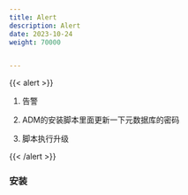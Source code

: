 ```yaml
---
title: Alert
description: Alert
date: 2023-10-24
weight: 70000


---
```


{{< alert >}}

1. 告警

2. ADM的安装脚本里面更新一下元数据库的密码

3. 脚本执行升级

{{< /alert >}}




 ### 安装















